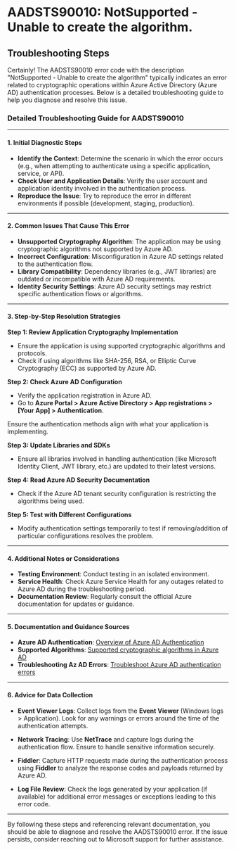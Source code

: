 
# AADSTS90010: NotSupported - Unable to create the algorithm.


## Troubleshooting Steps
Certainly! The AADSTS90010 error code with the description "NotSupported - Unable to create the algorithm" typically indicates an error related to cryptographic operations within Azure Active Directory (Azure AD) authentication processes. Below is a detailed troubleshooting guide to help you diagnose and resolve this issue.

### Detailed Troubleshooting Guide for AADSTS90010

---

#### **1. Initial Diagnostic Steps**

- **Identify the Context**: Determine the scenario in which the error occurs (e.g., when attempting to authenticate using a specific application, service, or API).
- **Check User and Application Details**: Verify the user account and application identity involved in the authentication process.
- **Reproduce the Issue**: Try to reproduce the error in different environments if possible (development, staging, production).

---

#### **2. Common Issues That Cause This Error**

- **Unsupported Cryptography Algorithm**: The application may be using cryptographic algorithms not supported by Azure AD.
- **Incorrect Configuration**: Misconfiguration in Azure AD settings related to the authentication flow.
- **Library Compatibility**: Dependency libraries (e.g., JWT libraries) are outdated or incompatible with Azure AD requirements.
- **Identity Security Settings**: Azure AD security settings may restrict specific authentication flows or algorithms.

---

#### **3. Step-by-Step Resolution Strategies**

**Step 1: Review Application Cryptography Implementation**
- Ensure the application is using supported cryptographic algorithms and protocols.
- Check if using algorithms like SHA-256, RSA, or Elliptic Curve Cryptography (ECC) as supported by Azure AD.

**Step 2: Check Azure AD Configuration**
- Verify the application registration in Azure AD.
- Go to **Azure Portal > Azure Active Directory > App registrations > [Your App] > Authentication**.
  
Ensure the authentication methods align with what your application is implementing.

**Step 3: Update Libraries and SDKs**
- Ensure all libraries involved in handling authentication (like Microsoft Identity Client, JWT library, etc.) are updated to their latest versions.

**Step 4: Read Azure AD Security Documentation**
- Check if the Azure AD tenant security configuration is restricting the algorithms being used.

**Step 5: Test with Different Configurations**
- Modify authentication settings temporarily to test if removing/addition of particular configurations resolves the problem.

---

#### **4. Additional Notes or Considerations**

- **Testing Environment**: Conduct testing in an isolated environment.
- **Service Health**: Check Azure Service Health for any outages related to Azure AD during the troubleshooting period.
- **Documentation Review**: Regularly consult the official Azure documentation for updates or guidance.

---

#### **5. Documentation and Guidance Sources**

- **Azure AD Authentication**: [Overview of Azure AD Authentication](https://docs.microsoft.com/en-us/azure/active-directory/develop/authentication-scenarios)
- **Supported Algorithms**: [Supported cryptographic algorithms in Azure AD](https://docs.microsoft.com/en-us/azure/active-directory/develop/active-directory-protocols-oidc)
- **Troubleshooting Az AD Errors**: [Troubleshoot Azure AD authentication errors](https://docs.microsoft.com/en-us/azure/active-directory/develop/troubleshoot-authentication)

---

#### **6. Advice for Data Collection**

- **Event Viewer Logs**: Collect logs from the **Event Viewer** (Windows logs > Application). Look for any warnings or errors around the time of the authentication attempts.
  
- **Network Tracing**: Use **NetTrace** and capture logs during the authentication flow. Ensure to handle sensitive information securely.
  
- **Fiddler**: Capture HTTP requests made during the authentication process using **Fiddler** to analyze the response codes and payloads returned by Azure AD.

- **Log File Review**: Check the logs generated by your application (if available) for additional error messages or exceptions leading to this error code.

---

By following these steps and referencing relevant documentation, you should be able to diagnose and resolve the AADSTS90010 error. If the issue persists, consider reaching out to Microsoft support for further assistance.
